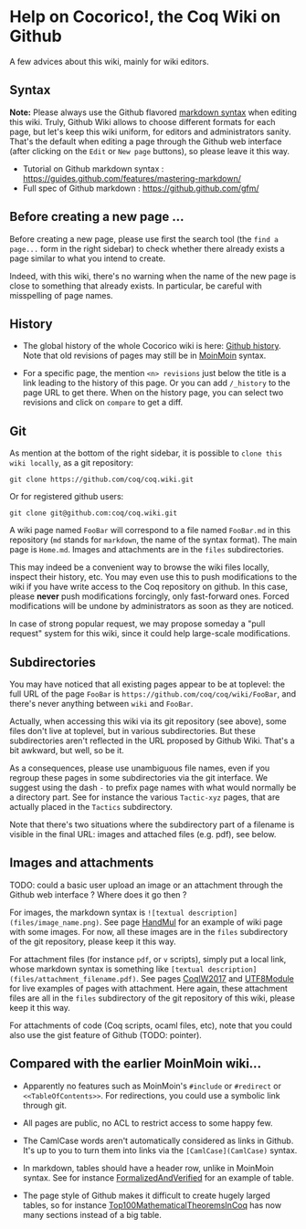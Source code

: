 Help on Cocorico!, the Coq Wiki on Github
=========================================

A few advices about this wiki, mainly for wiki editors.

## Syntax ##

**Note:** Please always use the Github flavored [markdown syntax](https://guides.github.com/features/mastering-markdown/)
when editing this wiki. Truly, Github Wiki allows to choose different
formats for each page, but let's keep this wiki uniform, for editors
and administrators sanity. That's the default when editing a page through
the Github web interface (after clicking on the `Edit` or `New page` buttons),
so please leave it this way.

- Tutorial on Github markdown syntax : <https://guides.github.com/features/mastering-markdown/>
- Full spec of Github markdown : <https://github.github.com/gfm/>

## Before creating a new page ... ##

Before creating a new page, please use first the search tool
(the `find a page...` form in the right sidebar) to check whether
there already exists a page similar to what you intend to create.

Indeed, with this wiki, there's no warning when the name of the new
page is close to something that already exists. In particular, be
careful with misspelling of page names.

## History ##

- The global history of the whole Cocorico wiki is here:
  [Github history](_history). Note that old revisions of pages may
  still be in [MoinMoin](https://moinmo.in/) syntax.

- For a specific page, the mention `<n> revisions` just below
  the title is a link leading to the history of this page. Or you can
  add `/_history` to the page URL to get there. When on the history
  page, you can select two revisions and click on `compare` to get
  a diff.

## Git ##

As mention at the bottom of the right sidebar, it is possible to
`clone this wiki locally`, as a git repository:

```
git clone https://github.com/coq/coq.wiki.git
```

Or for registered github users:

```
git clone git@github.com:coq/coq.wiki.git
```

A wiki page named `FooBar` will correspond to a file named `FooBar.md` in this
repository (`md` stands for `markdown`, the name of the syntax format).
The main page is `Home.md`. Images and attachments are in the `files` subdirectories.

This may indeed be a convenient way to browse the wiki files locally,
inspect their history, etc. You may even use this to push
modifications to the wiki if you have write access to the Coq
repository on github. In this case, please **never** push
modifications forcingly, only fast-forward ones. Forced modifications
will be undone by administrators as soon as they are noticed.

In case of strong popular request, we may propose someday a "pull request"
system for this wiki, since it could help large-scale modifications.

## Subdirectories ##

You may have noticed that all existing pages appear to be at toplevel:
the full URL of the page `FooBar` is `https://github.com/coq/coq/wiki/FooBar`,
and there's never anything between `wiki` and `FooBar`.

Actually, when accessing this wiki via its git repository (see above),
some files don't live at toplevel, but in various subdirectories. But these
subdirectories aren't reflected in the URL proposed by Github Wiki.
That's a bit awkward, but well, so be it.

As a consequences, please use unambiguous file names, even if you regroup
these pages in some subdirectories via the git interface. We suggest using
the dash `-` to prefix page names with what would normally be a directory
part. See for instance the various `Tactic-xyz` pages, that are actually
placed in the `Tactics` subdirectory.

Note that there's two situations where the subdirectory part of a filename
is visible in the final URL: images and attached files (e.g. pdf), see below.

## Images and attachments ##

TODO: could a basic user upload an image or an attachment through
the Github web interface ? Where does it go then ?

For images, the markdown syntax is `![textual description](files/image_name.png)`.
See page [HandMul](HandMul) for an example of wiki page with some images.
For now, all these images are in the `files` subdirectory of the git
repository, please keep it this way.

For attachment files (for instance `pdf`, or `v` scripts), simply put a local link,
whose markdown syntax is something like `[textual description](files/attachment_filename.pdf)`.
See pages  [CoqIW2017](CoqIW2017) and [UTF8Module](UTF8Module) for live examples of pages with attachment.
Here again, these attachment files are all in the `files` subdirectory of the
git repository of this wiki, please keep it this way.

For attachments of code (Coq scripts, ocaml files, etc), note that you could also
use the gist feature of Github (TODO: pointer).

## Compared with the earlier MoinMoin wiki... ##

- Apparently no features such as MoinMoin's `#include` or `#redirect` or `<<TableOfContents>>`.
  For redirections, you could use a symbolic link through git.

- All pages are public, no ACL to restrict access to some happy few.

- The CamlCase words aren't automatically considered as links in Github.
  It's up to you to turn them into links via the `[CamlCase](CamlCase)` syntax.

- In markdown, tables should have a header row, unlike in MoinMoin
  syntax. See for instance [FormalizedAndVerified](FormalizedAndVerified) for an example of table.

- The page style of Github makes it difficult to create hugely larged tables, so for instance [Top100MathematicalTheoremsInCoq](Top100MathematicalTheoremsInCoq) has now many sections instead of a big table.
